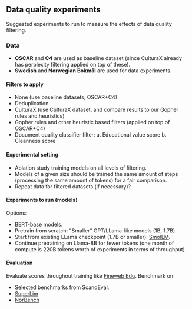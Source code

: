 ## Data quality experiments

Suggested experiments to run to measure the effects of data quality filtering.

### Data

* **OSCAR** and **C4** are used as baseline dataset (since CulturaX already has perplexity filtering applied on top of these).
* **Swedish** and **Norwegian Bokmål** are used for data experiments.

#### Filters to apply

* None (use baseline datasets, OSCAR+C4)
* Deduplication
* CulturaX (use CulturaX dataset, and compare results to our Gopher rules and heuristics)
* Gopher rules and other heuristic based filters (applied on top of OSCAR+C4)
* Document quality classifier filter:
  a. Educational value score
  b. Cleanness score

#### Experimental setting

* Ablation study training models on all levels of filtering. 
* Models of a given size should be trained the same amount of steps (processing the same amount of tokens) for a fair comparison.
* Repeat data for filtered datasets (if necessary)?

#### Experiments to run (models)

Options:

* BERT-base models.
* Pretrain from scratch: "Smaller" GPT/LLama-like models (1B, 1.7B).
* Start from existing LLama checkpoint (1.7B or smaller): [SmolLM](https://huggingface.co/HuggingFaceTB/SmolLM-1.7B).
* Continue pretraining on Llama-8B for fewer tokens (one month of compute is 220B tokens worth of experiments in terms of throughput).

#### Evaluation

Evaluate scores throughout training like [Fineweb Edu](https://huggingface.co/spaces/HuggingFaceFW/blogpost-fineweb-v1). Benchmark on:

* Selected benchmarks from ScandEval.
* [SuperLim](https://github.com/spraakbanken/SuperLim-2)
* [NorBench](https://github.com/ltgoslo/norbench)
